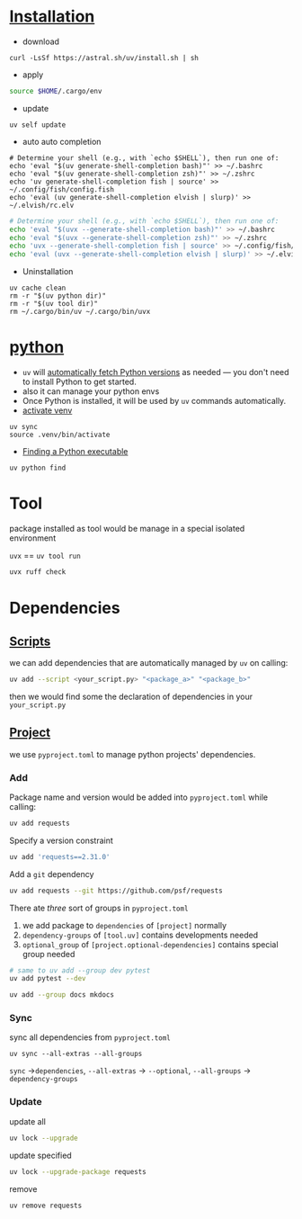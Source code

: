 # [Installation](https://docs.astral.sh/uv/getting-started/installation/)

- download

```shell
curl -LsSf https://astral.sh/uv/install.sh | sh
```

- apply

```zsh
source $HOME/.cargo/env
```

- update

```shell
uv self update
```

- auto auto completion

```shell
# Determine your shell (e.g., with `echo $SHELL`), then run one of:
echo 'eval "$(uv generate-shell-completion bash)"' >> ~/.bashrc
echo 'eval "$(uv generate-shell-completion zsh)"' >> ~/.zshrc
echo 'uv generate-shell-completion fish | source' >> ~/.config/fish/config.fish
echo 'eval (uv generate-shell-completion elvish | slurp)' >> ~/.elvish/rc.elv
```

```bash
# Determine your shell (e.g., with `echo $SHELL`), then run one of:
echo 'eval "$(uvx --generate-shell-completion bash)"' >> ~/.bashrc
echo 'eval "$(uvx --generate-shell-completion zsh)"' >> ~/.zshrc
echo 'uvx --generate-shell-completion fish | source' >> ~/.config/fish/config.fish
echo 'eval (uvx --generate-shell-completion elvish | slurp)' >> ~/.elvish/rc.elv
```

- Uninstallation

```shell
uv cache clean
rm -r "$(uv python dir)"
rm -r "$(uv tool dir)"
rm ~/.cargo/bin/uv ~/.cargo/bin/uvx
```

# [python](https://docs.astral.sh/uv/concepts/python-versions/#installing-a-python-version)

- `uv` will [automatically fetch Python versions](https://docs.astral.sh/uv/guides/install-python/#automatic-python-downloads) as needed — you don't need to install Python to get started.
- also it can manage your python envs
- Once Python is installed, it will be used by `uv` commands automatically.
- [activate venv](https://docs.astral.sh/uv/guides/projects/#running-commands:~:text=uv%20sync%0A%24%20source%20.venv/bin/activate)

```shell
uv sync
source .venv/bin/activate
```

- [Finding a Python executable](https://docs.astral.sh/uv/concepts/python-versions/#finding-a-python-executable:~:text=To%20find%20a%20Python%20executable%2C%20use%20the%20uv%20python%20find%20command%3A)

```shell
uv python find
```

# Tool

package installed as tool would be manage in a special isolated environment

`uvx` == `uv tool run`

```bash
uvx ruff check
```

# Dependencies

## [Scripts](https://docs.astral.sh/uv/guides/scripts)

we can add dependencies that are automatically managed by `uv` on calling:

```bash
uv add --script <your_script.py> "<package_a>" "<package_b>"
```

then we would find some the declaration of dependencies in your `your_script.py`

## [Project](https://docs.astral.sh/uv/concepts/projects)

we use `pyproject.toml` to manage python projects' dependencies.

### Add

Package name and version would be added into `pyproject.toml` while calling:

```bash
uv add requests
```

Specify a version constraint

```bash
uv add 'requests==2.31.0'
```

Add a `git` dependency

```bash
uv add requests --git https://github.com/psf/requests
```

There ate _three_ sort of groups in `pyproject.toml`

1. we add package to `dependencies` of `[project]` normally
2. `dependency-groups` of `[tool.uv]` contains developments needed
3. `optional_group` of `[project.optional-dependencies]` contains special group needed

```bash
# same to uv add --group dev pytest
uv add pytest --dev
```

```bash
uv add --group docs mkdocs
```

### Sync

sync all dependencies from `pyproject.toml`

```
uv sync --all-extras --all-groups
```

`sync` ->`dependencies`, `--all-extras` -> `--optional`, `--all-groups` -> `dependency-groups`

### Update

update all

```bash
uv lock --upgrade
```

update specified

```bash
uv lock --upgrade-package requests
```

remove

```bash
uv remove requests
```
